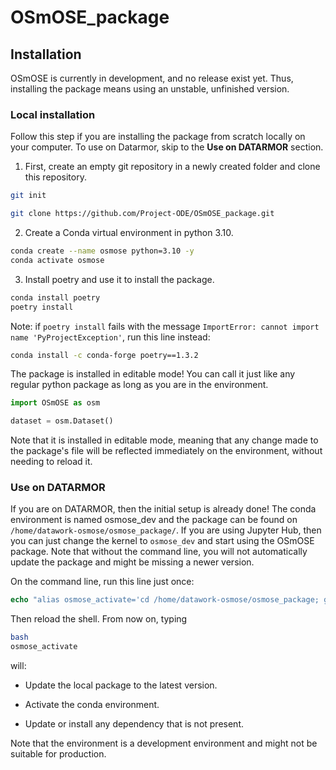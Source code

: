 # OSmOSE_package


## Installation

OSmOSE is currently in development, and no release exist yet. Thus, installing the package means using an unstable, unfinished version.

### Local installation

Follow this step if you are installing the package from scratch locally on your computer. To use on Datarmor, skip to the **Use on DATARMOR** section.

1. First, create an empty git repository in a newly created folder and clone this repository.

```bash
git init

git clone https://github.com/Project-ODE/OSmOSE_package.git
```

2. Create a Conda virtual environment in python 3.10.

```bash
conda create --name osmose python=3.10 -y
conda activate osmose
```

3. Install poetry and use it to install the package.

```bash
conda install poetry
poetry install
```

Note: if `poetry install` fails with the message ``ImportError: cannot import name 'PyProjectException'``, run this line instead:

```bash
conda install -c conda-forge poetry==1.3.2
```

The package is installed in editable mode! You can call it just like any regular python package as long as you are in the environment.

```python
import OSmOSE as osm

dataset = osm.Dataset()
```

Note that it is installed in editable mode, meaning that any change made to the package's file will be reflected immediately on the environment, without needing to reload it. 

### Use on DATARMOR

If you are on DATARMOR, then the initial setup is already done! The conda environment is named osmose_dev and the package can be found on `/home/datawork-osmose/osmose_package/`. If you are using Jupyter Hub, then you can just change the kernel to `osmose_dev` and start using the OSmOSE package. Note that without the command line, you will not automatically update the package and might be missing a newer version.

On the command line, run this line just once:

```csh
echo "alias osmose_activate='cd /home/datawork-osmose/osmose_package; git checkout main; git pull origin main; . /appli/anaconda/latest/etc/profile.d/conda.sh; conda activate /home/datawork-osmose/conda-env/osmose_dev/; poetry install; cd -'" >> .bashrc
```

Then reload the shell. From now on, typing 
```bash
bash
osmose_activate
``` 
will:

- Update the local package to the latest version.

- Activate the conda environment.

- Update or install any dependency that is not present.

Note that the environment is a development environment and might not be suitable for production.